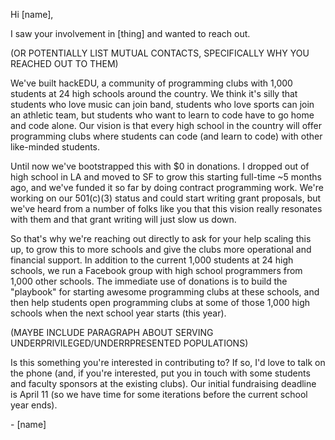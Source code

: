 Hi [name],

I saw your involvement in [thing] and wanted to reach out.

(OR POTENTIALLY LIST MUTUAL CONTACTS, SPECIFICALLY WHY YOU REACHED OUT TO THEM)

We've built hackEDU, a community of programming clubs with 1,000 students at 24
high schools around the country. We think it's silly that students who love
music can join band, students who love sports can join an athletic team, but
students who want to learn to code have to go home and code alone. Our vision
is that every high school in the country will offer programming clubs where
students can code (and learn to code) with other like-minded students.

Until now we've bootstrapped this with $0 in donations. I dropped out of high
school in LA and moved to SF to grow this starting full-time ~5 months ago, and
we've funded it so far by doing contract programming work. We're working on our
501(c)(3) status and could start writing grant proposals, but we've heard from
a number of folks like you that this vision really resonates with them and that
grant writing will just slow us down.

So that's why we're reaching out directly to ask for your help scaling this up,
to grow this to more schools and give the clubs more operational and financial
support. In addition to the current 1,000 students at 24 high schools, we run a
Facebook group with high school programmers from 1,000 other schools. The
immediate use of donations is to build the "playbook" for starting awesome
programming clubs at these schools, and then help students open programming
clubs at some of those 1,000 high schools when the next school year starts
(this year).

(MAYBE INCLUDE PARAGRAPH ABOUT SERVING UNDERPRIVILEGED/UNDERRPRESENTED
POPULATIONS)

Is this something you're interested in contributing to? If so, I'd love to talk
on the phone (and, if you're interested, put you in touch with some students
and faculty sponsors at the existing clubs). Our initial fundraising deadline
is April 11 (so we have time for some iterations before the current school year
ends).

\- [name]

